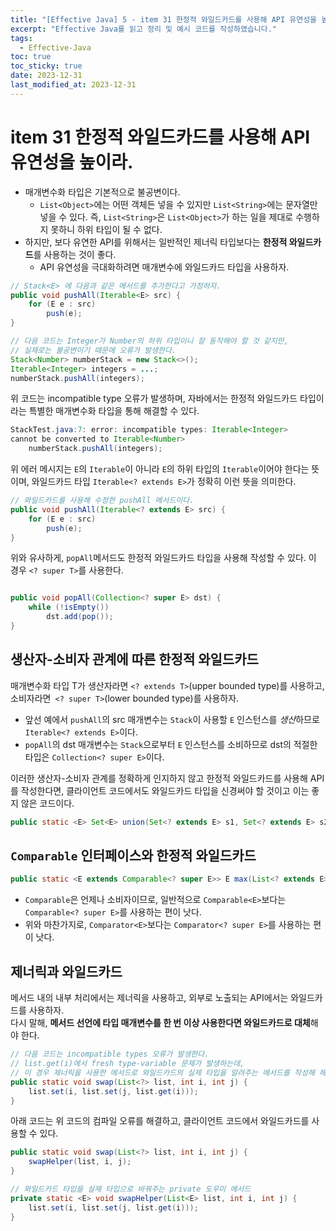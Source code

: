```yaml
---
title: "[Effective Java] 5 - item 31 한정적 와일드카드를 사용해 API 유연성을 높이라."
excerpt: "Effective Java를 읽고 정리 및 예시 코드를 작성하였습니다."
tags:
  - Effective-Java
toc: true
toc_sticky: true
date: 2023-12-31
last_modified_at: 2023-12-31
---
```


# item 31 한정적 와일드카드를 사용해 API 유연성을 높이라.

- 매개변수화 타입은 기본적으로 불공변이다.
	- `List<Object>`에는 어떤 객체든 넣을 수 있지만 `List<String>`에는 문자열만 넣을 수 있다. 즉, `List<String>`은 `List<Object>`가 하는 일을 제대로 수행하지 못하니 하위 타입이 될 수 없다.
- 하지만, 보다 유연한 API를 위해서는 일반적인 제너릭 타입보다는 **한정적 와일드카드**를 사용하는 것이 좋다.
	- API 유연성을 극대화하려면 매개변수에 와일드카드 타입을 사용하자.

```java
// Stack<E> 에 다음과 같은 메서드를 추가한다고 가정하자.
public void pushAll(Iterable<E> src) {
	for (E e : src)
        push(e);
}

// 다음 코드는 Integer가 Number의 하위 타입이니 잘 동작해야 할 것 같지만,
// 실제로는 불공변이기 때문에 오류가 발생한다.
Stack<Number> numberStack = new Stack<>();
Iterable<Integer> integers = ...;
numberStack.pushAll(integers);
```

위 코드는 incompatible type 오류가 발생하며, 자바에서는 한정적 와일드카드 타입이라는 특별한 매개변수화 타입을 통해 해결할 수 있다.

```java
StackTest.java:7: error: incompatible types: Iterable<Integer>
cannot be converted to Iterable<Number>
	numberStack.pushAll(integers);
```

위 에러 메시지는 `E`의 `Iterable`이 아니라 `E`의 하위 타입의 `Iterable`이어야 한다는 뜻이며, 와일드카드 타입 `Iterable<? extends E>`가 정확히 이런 뜻을 의미한다.

```java
// 와일드카드를 사용해 수정한 pushAll 메서드이다.
public void pushAll(Iterable<? extends E> src) {
	for (E e : src)
	    push(e);
}
```

위와 유사하게, `popAll`메서드도 한정적 와일드카드 타입을 사용해 작성할 수 있다. 이 경우 `<? super T>`를 사용한다.

```java

public void popAll(Collection<? super E> dst) {
	while (!isEmpty())
		dst.add(pop());
}
```

## 생산자-소비자 관계에 따른 한정적 와일드카드

매개변수화 타입 T가 생산자라면 `<? extends T>`(upper bounded type)를 사용하고, 소비자라면` <? super T>`(lower bounded type)를 사용하자.

- 앞선 예에서 `pushAll`의 src 매개변수는 `Stack`이 사용할 `E` 인스턴스를 *생산*하므로 `Iterable<? extends E>`이다. 
- `popAll`의 dst 매개변수는 `Stack`으로부터 `E` 인스턴스를 소비하므로 dst의 적절한 타입은 `Collection<? super E>`이다.

이러한 생산자-소비자 관계를 정확하게 인지하지 않고 한정적 와일드카드를 사용해 API를 작성한다면, 클라이언트 코드에서도 와일드카드 타입을 신경써야 할 것이고 이는 좋지 않은 코드이다.

```java
public static <E> Set<E> union(Set<? extends E> s1, Set<? extends E> s2)
```

## `Comparable` 인터페이스와 한정적 와일드카드

```java
public static <E extends Comparable<? super E>> E max(List<? extends E> list)
```

- `Comparable`은 언제나 소비자이므로, 일반적으로 `Comparable<E>`보다는 `Comparable<? super E>`를 사용하는 편이 낫다.
- 위와 마찬가지로, `Comparator<E>`보다는 `Comparator<? super E>`를 사용하는 편이 낫다.

## 제너릭과 와일드카드

메서드 내의 내부 처리에서는 제너릭을 사용하고, 외부로 노출되는 API에서는 와일드카드를 사용하자.
<br>
다시 말해, **메서드 선언에 타입 매개변수를 한 번 이상 사용한다면 와일드카드로 대체**해야 한다.

```java
// 다음 코드는 incompatible types 오류가 발생한다.
// list.get(i)에서 fresh type-variable 문제가 발생하는데, 
// 이 경우 제너릭을 사용한 메서드로 와일드카드의 실제 타입을 알려주는 메서드를 작성해 해결할 수 있다. 
public static void swap(List<?> list, int i, int j) {
	list.set(i, list.set(j, list.get(i)));
}
```

아래 코드는 위 코드의 컴파일 오류를 해결하고, 클라이언트 코드에서 와일드카드를 사용할 수 있다.

```java
public static void swap(List<?> list, int i, int j) {
	swapHelper(list, i, j);
}

// 와일드카드 타입을 실제 타입으로 바꿔주는 private 도우미 메서드
private static <E> void swapHelper(List<E> list, int i, int j) {
	list.set(i, list.set(j, list.get(i)));
}
```
